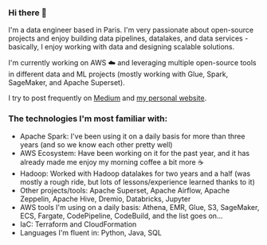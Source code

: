 ### Hi there 👋

I'm a data engineer based in Paris. I'm very passionate about open-source projects and enjoy building data pipelines, datalakes, and data services - basically, I enjoy working with data and designing scalable solutions.

I'm currently working on AWS ☁️ and leveraging multiple open-source tools in different data and ML projects (mostly working with Glue, Spark, SageMaker, and Apache Superset).

I try to post frequently on [Medium](https://medium.com/@mahdikarabiben) and [my personal website](https://mahdiqb.github.io/).


### The technologies I'm most familiar with:
- Apache Spark: I've been using it on a daily basis for more than three years (and so we know each other pretty well)
- AWS Ecosystem: Have been working on it for the past year, and it has already made me enjoy my morning coffee a bit more ☕
- Hadoop: Worked with Hadoop datalakes for two years and a half (was mostly a rough ride, but lots of lessons/experience learned thanks to it)
- Other projects/tools: Apache Superset, Apache Airflow, Apache Zeppelin, Apache Hive, Dremio, Databricks, Jupyter
- AWS tools I'm using on a daily basis: Athena, EMR, Glue, S3, SageMaker, ECS, Fargate, CodePipeline, CodeBuild, and the list goes on... 
- IaC: Terraform and CloudFormation
- Languages I'm fluent in: Python, Java, SQL

<!--
**mahdiqb/mahdiqb** is a ✨ _special_ ✨ repository because its `README.md` (this file) appears on your GitHub profile.

Here are some ideas to get you started:

- 🔭 I’m currently working on ...
- 🌱 I’m currently learning ...
- 👯 I’m looking to collaborate on ...
- 🤔 I’m looking for help with ...
- 💬 Ask me about ...
- 📫 How to reach me: ...
- 😄 Pronouns: ...
- ⚡ Fun fact: ...
-->
